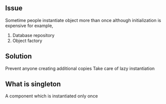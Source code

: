 ## Issue
Sometime people instantiate object more than once although initialization is expensive
for example,
1. Database repository
2. Object factory

## Solution
Prevent anyone creating additional copies
Take care of lazy instantiation

## What is singleton
A component which is instantiated  only once
